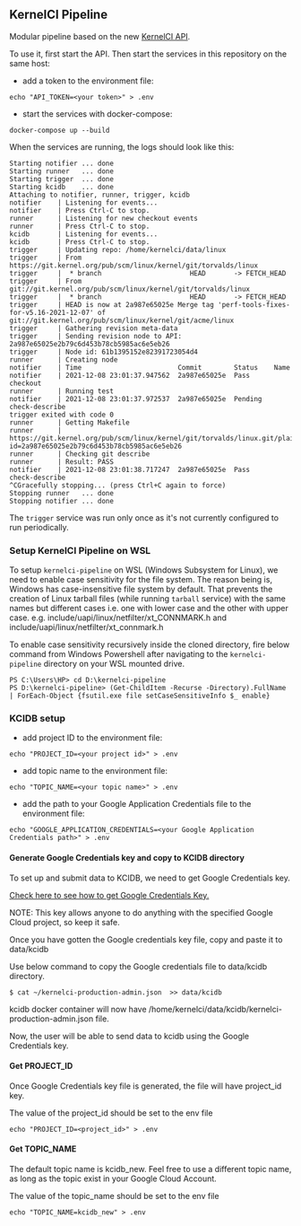 KernelCI Pipeline
-----------------

Modular pipeline based on the new [KernelCI
API](https://github.com/kernelci/kernelci-api).

To use it, first start the API.  Then start the services in this repository on
the same host:

* add a token to the environment file:
```
echo "API_TOKEN=<your token>" > .env
```
* start the services with docker-compose:
```
docker-compose up --build
```

When the services are running, the logs should look like this:

```
Starting notifier ... done
Starting runner   ... done
Starting trigger  ... done
Starting kcidb    ... done
Attaching to notifier, runner, trigger, kcidb
notifier    | Listening for events...
notifier    | Press Ctrl-C to stop.
runner      | Listening for new checkout events
runner      | Press Ctrl-C to stop.
kcidb       | Listening for events... 
kcidb       | Press Ctrl-C to stop.
trigger     | Updating repo: /home/kernelci/data/linux
trigger     | From https://git.kernel.org/pub/scm/linux/kernel/git/torvalds/linux
trigger     |  * branch                      HEAD       -> FETCH_HEAD
trigger     | From git://git.kernel.org/pub/scm/linux/kernel/git/torvalds/linux
trigger     |  * branch                      HEAD       -> FETCH_HEAD
trigger     | HEAD is now at 2a987e65025e Merge tag 'perf-tools-fixes-for-v5.16-2021-12-07' of git://git.kernel.org/pub/scm/linux/kernel/git/acme/linux
trigger     | Gathering revision meta-data
trigger     | Sending revision node to API: 2a987e65025e2b79c6d453b78cb5985ac6e5eb26
trigger     | Node id: 61b1395152e82391723054d4
runner      | Creating node
notifier    | Time                        Commit        Status    Name
notifier    | 2021-12-08 23:01:37.947562  2a987e65025e  Pass      checkout
runner      | Running test
notifier    | 2021-12-08 23:01:37.972537  2a987e65025e  Pending   check-describe
trigger exited with code 0
runner      | Getting Makefile
runner      | https://git.kernel.org/pub/scm/linux/kernel/git/torvalds/linux.git/plain/Makefile/?id=2a987e65025e2b79c6d453b78cb5985ac6e5eb26
runner      | Checking git describe
runner      | Result: PASS
notifier    | 2021-12-08 23:01:38.717247  2a987e65025e  Pass      check-describe
^CGracefully stopping... (press Ctrl+C again to force)
Stopping runner   ... done
Stopping notifier ... done
```

The `trigger` service was run only once as it's not currently configured to run
periodically.


### Setup KernelCI Pipeline on WSL

To setup `kernelci-pipeline` on WSL (Windows Subsystem for Linux), we need to enable case sensitivity for the file system.
The reason being is, Windows has case-insensitive file system by default. That prevents the creation of Linux tarball files (while running `tarball` service) with the same names but different cases i.e. one with lower case and the other with upper case. 
e.g. include/uapi/linux/netfilter/xt_CONNMARK.h and include/uapi/linux/netfilter/xt_connmark.h

To enable case sensitivity recursively inside the cloned directory, fire below command from Windows Powershell after navigating to the `kernelci-pipeline` directory on your WSL mounted drive.

```
PS C:\Users\HP> cd D:\kernelci-pipeline 
PS D:\kernelci-pipeline> (Get-ChildItem -Recurse -Directory).FullName | ForEach-Object {fsutil.exe file setCaseSensitiveInfo $_ enable}  
```

### KCIDB setup 

* add project ID to the environment file:
```
echo "PROJECT_ID=<your project id>" > .env
```

* add topic name to the environment file:
```
echo "TOPIC_NAME=<your topic name>" > .env
```
* add the path to your Google Application Credentials file to the environment file:
```
echo "GOOGLE_APPLICATION_CREDENTIALS=<your Google Application Credentials path>" > .env
```

#### Generate Google Credentials key and copy to KCIDB directory

To set up and submit data to KCIDB, we need to get Google Credentials key. 

[Check here to see how to get Google Credentials Key.](https://github.com/kernelci/kcidb/blob/main/doc/administrator_guide.md)

NOTE: This key allows anyone to do anything with the specified Google Cloud project, so keep it safe.

Once you have gotten the Google credentials key file, copy and paste it to data/kcidb 

Use below command to copy the Google credentials file to data/kcidb directory.
```
$ cat ~/kernelci-production-admin.json  >> data/kcidb
```

kcidb docker container will now have /home/kernelci/data/kcidb/kernelci-production-admin.json file.

Now, the user will be able to send data to kcidb using the Google Credentials key.

#### Get PROJECT_ID

Once Google Credentials key file is generated, the file will have project_id key.

The value of the project_id should be set to the env file

```
echo "PROJECT_ID=<project_id>" > .env
```

#### Get TOPIC_NAME
The default topic name is kcidb_new. Feel free to use a different topic name, as long as the topic exist in your Google Cloud Account.

The value of the topic_name should be set to the env file

```
echo "TOPIC_NAME=kcidb_new" > .env
```


